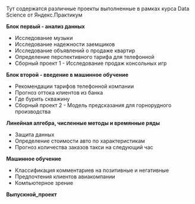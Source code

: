 Тут содержатся различные проекты выполненные в рамках курса Data Science от Яндекс.Практикум

**Блок первый - анализ данных**
- Исследование музыки
- Исследование надежности заемщиков
- Исследование объявлений о продаже квартир
- Определение перспективного тарифа для телефонной
- Сборный проект 1 - Исследование продаж консольных игр

**Блок второй - введение в машинное обучение** 
- Рекомендации тарифов телефонной компании
- Прогноз оттока клиентов из банка
- Где бурить скважину
- Сборный проект 2 - Модель предсказания для горнорудного производства

**Линейная алгебра, численные методы и времянные ряды**
- Защита данных
- Определение стоимости авто по характеристикам
- Прогноз количества заказов такси на следующий час

**Машинное обучение**
- Классификация комментариев на позитивные и негативные
- Предпочтения клиентов авиакомпании
- Компьютерное зрение

**Выпускной_проект**
